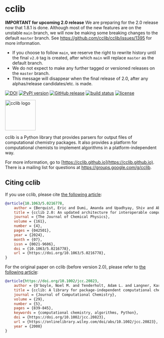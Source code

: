 # cclib

**IMPORTANT for upcoming 2.0 release** We are preparing for the 2.0 release now that 1.8.1 is done.
Although most of the new features are on the unstable `main` branch, we will now be making some breaking changes to the default `master` branch.
See https://github.com/cclib/cclib/issues/1395 for more information.

- If you choose to follow `main`, we reserve the right to rewrite history until the final `v2.0` tag is created, after which `main` will replace `master` as the default branch.
- We do not expect to make any further tagged or versioned releases on the `master` branch.
- This message will disappear when the final release of 2.0, after any alphas/release candidates/etc. is made.

[![DOI](https://zenodo.org/badge/DOI/10.5281/zenodo.8280878.svg)](https://doi.org/10.5281/zenodo.8280878)
[![PyPI version](http://img.shields.io/pypi/v/cclib.svg?style=flat)](https://pypi.python.org/pypi/cclib)
[![GitHub release](https://img.shields.io/github/release/cclib/cclib.svg?style=flat)](https://github.com/cclib/cclib/releases)
[![build status](https://github.com/cclib/cclib/actions/workflows/ci.yml/badge.svg?branch=master)](https://github.com/cclib/cclib/actions/workflows/ci.yml)
[![license](http://img.shields.io/badge/license-BSD-blue.svg?style=flat)](https://github.com/cclib/cclib/blob/master/LICENSE)

<img src="./logo.png" alt="cclib logo" width="100" />

cclib is a Python library that provides parsers for output files of computational chemistry packages. It also provides a platform for computational chemists to implement algorithms in a platform-independent way.

For more information, go to [https://cclib.github.io](https://cclib.github.io). There is a mailing list for questions at https://groups.google.com/g/cclib.

## Citing cclib

If you use cclib, please cite [the following article](https://doi.org/10.1063/5.0216778):

```bib
@article{10.1063/5.0216778,
    author = {Berquist, Eric and Dumi, Amanda and Upadhyay, Shiv and Abarbanel, Omri D. and Cho, Minsik and Gaur, Sagar and Cano Gil, Victor Hugo and Hutchison, Geoffrey R. and Lee, Oliver S. and Rosen, Andrew S. and Schamnad, Sanjeed and Schneider, Felipe S. S. and Steinmann, Casper and Stolyarchuk, Maxim and Vandezande, Jonathon E. and Zak, Weronika and Langner, Karol M.},
    title = {cclib 2.0: An updated architecture for interoperable computational chemistry},
    journal = {The Journal of Chemical Physics},
    volume = {161},
    number = {4},
    pages = {042501},
    year = {2024},
    month = {07},
    issn = {0021-9606},
    doi = {10.1063/5.0216778},
    url = {https://doi.org/10.1063/5.0216778},
}
```

For the original paper on cclib (before version 2.0), please refer to [the following article](https://doi.org/10.1002/jcc.20823):

```bib
@article{https://doi.org/10.1002/jcc.20823,
    author = {O'boyle, Noel M. and Tenderholt, Adam L. and Langner, Karol M.},
    title = {cclib: A library for package-independent computational chemistry algorithms},
    journal = {Journal of Computational Chemistry},
    volume = {29},
    number = {5},
    pages = {839-845},
    keywords = {computational chemistry, algorithms, Python},
    doi = {https://doi.org/10.1002/jcc.20823},
    url = {https://onlinelibrary.wiley.com/doi/abs/10.1002/jcc.20823},
    year = {2008}
}
```

